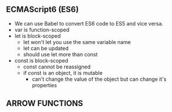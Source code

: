 ECMAScript6 (ES6)
-------
* We can use Babel to convert ES6 code to ES5 and vice versa.
* var is function-scoped
* let is block-scoped
    * let won't let you use the same variable name
    * let can be updated
    * should use let more than const
* const is block-scoped
    * const cannot be reassigned
    * if const is an object, it is mutable
        * can't change the value of the object but can change it's properties

ARROW FUNCTIONS
-----------------

